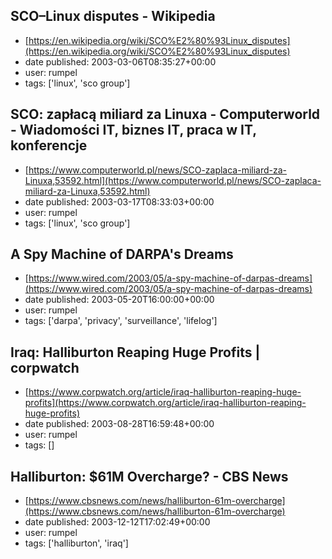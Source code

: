 ## SCO–Linux disputes - Wikipedia
 - [https://en.wikipedia.org/wiki/SCO%E2%80%93Linux_disputes](https://en.wikipedia.org/wiki/SCO%E2%80%93Linux_disputes)
 - date published: 2003-03-06T08:35:27+00:00
 - user: rumpel
 - tags: ['linux', 'sco group']

## SCO: zapłacą miliard za Linuxa -  Computerworld - Wiadomości IT, biznes IT, praca w IT, konferencje
 - [https://www.computerworld.pl/news/SCO-zaplaca-miliard-za-Linuxa,53592.html](https://www.computerworld.pl/news/SCO-zaplaca-miliard-za-Linuxa,53592.html)
 - date published: 2003-03-17T08:33:03+00:00
 - user: rumpel
 - tags: ['linux', 'sco group']

## A Spy Machine of DARPA's Dreams
 - [https://www.wired.com/2003/05/a-spy-machine-of-darpas-dreams](https://www.wired.com/2003/05/a-spy-machine-of-darpas-dreams)
 - date published: 2003-05-20T16:00:00+00:00
 - user: rumpel
 - tags: ['darpa', 'privacy', 'surveillance', 'lifelog']

## Iraq: Halliburton Reaping Huge Profits | corpwatch
 - [https://www.corpwatch.org/article/iraq-halliburton-reaping-huge-profits](https://www.corpwatch.org/article/iraq-halliburton-reaping-huge-profits)
 - date published: 2003-08-28T16:59:48+00:00
 - user: rumpel
 - tags: []

## Halliburton: $61M Overcharge? - CBS News
 - [https://www.cbsnews.com/news/halliburton-61m-overcharge](https://www.cbsnews.com/news/halliburton-61m-overcharge)
 - date published: 2003-12-12T17:02:49+00:00
 - user: rumpel
 - tags: ['halliburton', 'iraq']

